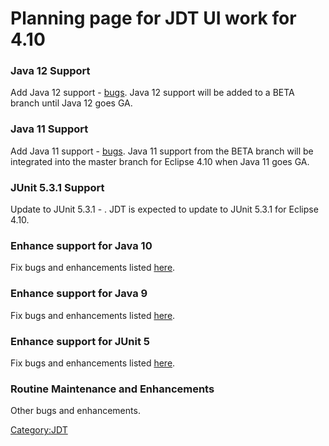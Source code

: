 # Planning page for JDT UI work for 4.10

### Java 12 Support

Add Java 12 support -
[bugs](https://bugs.eclipse.org/bugs/buglist.cgi?classification=Eclipse&component=Text&component=UI&list_id=17900397&product=JDT&query_format=advanced&short_desc=%5B12%5D&short_desc_type=allwordssubstr&target_milestone=BETA%20J12).
Java 12 support will be added to a BETA branch until Java 12 goes GA.

### Java 11 Support

Add Java 11 support -
[bugs](https://bugs.eclipse.org/bugs/buglist.cgi?classification=Eclipse&component=Text&component=UI&known_name=JDT%20UI%2FText%20Java11&list_id=17720058&product=JDT&query_based_on=JDT%20UI%2FText%20Java11&query_format=advanced&short_desc=%5B11%5D&short_desc_type=allwordssubstr&target_milestone=4.9&target_milestone=BETA%20J11).
Java 11 support from the BETA branch will be integrated into the master
branch for Eclipse 4.10 when Java 11 goes GA.

### JUnit 5.3.1 Support

Update to JUnit 5.3.1 - .
JDT is expected to update to JUnit 5.3.1 for Eclipse 4.10.

### Enhance support for Java 10

Fix bugs and enhancements listed
[here](https://bugs.eclipse.org/bugs/buglist.cgi?classification=Eclipse&columnlist=product%2Ccomponent%2Cassigned_to%2Cbug_status%2Cresolution%2Cshort_desc%2Cchangeddate%2Ctarget_milestone&component=Text&component=UI&known_name=JDT%20UI%2FText%20Java10&list_id=17903280&product=JDT&query_based_on=JDT%20UI%2FText%20Java10&query_format=advanced&short_desc=%5B18.3%5D%20%5B10%5D&short_desc_type=anywordssubstr&target_milestone=4.10&target_milestone=4.10%20M1&target_milestone=4.10%20M3).

### Enhance support for Java 9

Fix bugs and enhancements listed
[here](https://bugs.eclipse.org/bugs/buglist.cgi?classification=Eclipse&columnlist=product%2Ccomponent%2Cassigned_to%2Cbug_status%2Cresolution%2Cshort_desc%2Cchangeddate%2Ctarget_milestone&component=Text&component=UI&known_name=JDT%20UI%2FText%20Java10&list_id=17903338&product=JDT&query_based_on=JDT%20UI%2FText%20Java10&query_format=advanced&short_desc=%5B9%5D&short_desc_type=anywordssubstr&target_milestone=4.10&target_milestone=4.10%20M1&target_milestone=4.10%20M3).

### Enhance support for JUnit 5

Fix bugs and enhancements listed
[here](https://bugs.eclipse.org/bugs/buglist.cgi?classification=Eclipse&columnlist=product%2Ccomponent%2Cassigned_to%2Cbug_status%2Cresolution%2Cshort_desc%2Cchangeddate%2Ctarget_milestone&component=Text&component=UI&known_name=JDT%20UI%2FText%20Java10&list_id=17903343&product=JDT&query_based_on=JDT%20UI%2FText%20Java10&query_format=advanced&short_desc=%5BJUnit%205%5D%20&short_desc_type=substring&target_milestone=4.10&target_milestone=4.10%20M1&target_milestone=4.10%20M3).

### Routine Maintenance and Enhancements

Other bugs and enhancements.

[Category:JDT](Category:JDT "wikilink")
